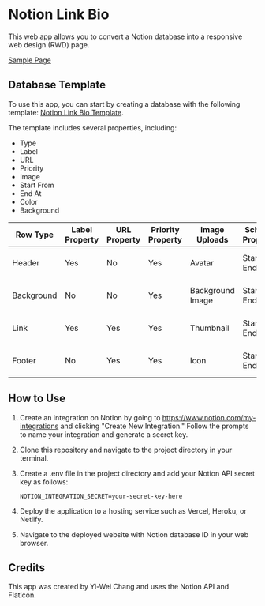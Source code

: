 # Notion Link Bio

This web app allows you to convert a Notion database into a responsive web design (RWD) page.

[Sample Page](https://notion-link-bio.vercel.app/a15facc5bee540fa808ec678ebb49e06)

## Database Template

To use this app, you can start by creating a database with the following template: [Notion Link Bio Template](https://www.notion.so/made-by-chang/a15facc5bee540fa808ec678ebb49e06?v=2ae2b263b35041a7b9b618b4ffda733a&pvs=4).

The template includes several properties, including:

- Type
- Label
- URL
- Priority
- Image
- Start From
- End At
- Color
- Background

| Row Type   | Label Property | URL Property | Priority Property | Image Uploads                                 | Schedule Properties | Style Properties                            |
|------------|----------------|--------------|-------------------|-----------------------------------------------|---------------------|---------------------------------------------|
| Header     | Yes            | No           | Yes               | Avatar                                        | Start Date, End Date | Font Color, Background Color                |
| Background | No             | No           | Yes               | Background Image                              | Start Date, End Date | Font Color, Background Color                |
| Link       | Yes            | Yes          | Yes               | Thumbnail                                     | Start Date, End Date | Font Color, Background Color                |
| Footer     | No             | Yes          | Yes               | Icon                                          | Start Date, End Date | Font Color, Background Color                |

## How to Use

1. Create an integration on Notion by going to https://www.notion.com/my-integrations and clicking "Create New Integration." Follow the prompts to name your integration and generate a secret key.

2. Clone this repository and navigate to the project directory in your terminal.

3. Create a .env file in the project directory and add your Notion API secret key as follows:
   ```
   NOTION_INTEGRATION_SECRET=your-secret-key-here
   ```

4. Deploy the application to a hosting service such as Vercel, Heroku, or Netlify.

5. Navigate to the deployed website with Notion database ID in your web browser.
## Credits

This app was created by Yi-Wei Chang and uses the Notion API and Flaticon.
